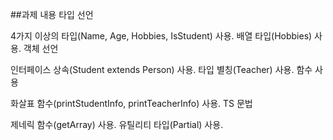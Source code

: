 ##과제 내용
타입 선언

4가지 이상의 타입(Name, Age, Hobbies, IsStudent) 사용.
배열 타입(Hobbies) 사용.
객체 선언

인터페이스 상속(Student extends Person) 사용.
타입 별칭(Teacher) 사용.
함수 사용

화살표 함수(printStudentInfo, printTeacherInfo) 사용.
TS 문법

제네릭 함수(getArray) 사용.
유틸리티 타입(Partial) 사용.